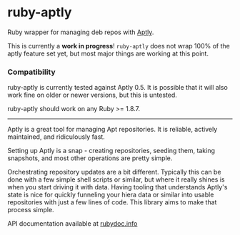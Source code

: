 ruby-aptly
==========

Ruby wrapper for managing deb repos with [Aptly](http://aptly.info).

This is currently a **work in progress**! `ruby-aptly` does not wrap 100% of the
aptly feature set yet, but most major things are working at this point.

### Compatibility

ruby-aptly is currently tested against Aptly 0.5. It is possible that it will
also work fine on older or newer versions, but this is untested.

ruby-aptly should work on any Ruby >= 1.8.7.

---

Aptly is a great tool for managing Apt repositories. It is reliable, actively
maintained, and ridiculously fast.

Setting up Aptly is a snap - creating repositories, seeding them, taking
snapshots, and most other operations are pretty simple.

Orchestrating repository updates are a bit different. Typically this can be done
with a few simple shell scripts or similar, but where it really shines is when
you start driving it with data. Having tooling that understands Aptly's state is
nice for quickly funneling your hiera data or similar into usable repositories
with just a few lines of code. This library aims to make that process simple.

API documentation available at
[rubydoc.info](http://rubydoc.info/gems/aptly/frames)
